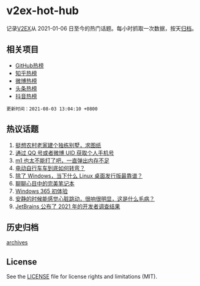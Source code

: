 # v2ex-hot-hub

 记录[V2EX](https://www.v2ex.com/)从 2021-01-06 日至今的热门话题。每小时抓取一次数据，按天[归档](archives)。
 
 ## 相关项目

- [GitHub热榜](https://github.com/lonnyzhang423/github-hot-hub)
- [知乎热榜](https://github.com/lonnyzhang423/zhihu-hot-hub)
- [微博热榜](https://github.com/lonnyzhang423/weibo-hot-hub)
- [头条热榜](https://github.com/lonnyzhang423/toutiao-hot-hub)
- [抖音热榜](https://github.com/lonnyzhang423/douyin-hot-hub)


 `更新时间：2021-08-03 13:04:10 +0800`

## 热议话题

1. [挺想农村老家建个独栋别墅，求图纸](https://www.v2ex.com/t/793153)
1. [通过 QQ 号或者微博 UID 获取个人手机号](https://www.v2ex.com/t/793291)
1. [m1 也太不能打了吧，一直弹出内存不足](https://www.v2ex.com/t/793235)
1. [电动自行车车到底如何转弯？](https://www.v2ex.com/t/793142)
1. [除了 Windows，当下什么 Linux 桌面发行版最靠谱？](https://www.v2ex.com/t/793175)
1. [聊聊心目中的完美笔记本](https://www.v2ex.com/t/793294)
1. [Windows 365 初体验](https://www.v2ex.com/t/793286)
1. [安静的时候能感觉心脏跳动，很响很明显，这是什么毛病？](https://www.v2ex.com/t/793136)
1. [JetBrains 公布了 2021 年的开发者调查结果](https://www.v2ex.com/t/793256)

## 历史归档

[archives](archives)

## License

See the [LICENSE](LICENSE) file for license rights and limitations (MIT).
